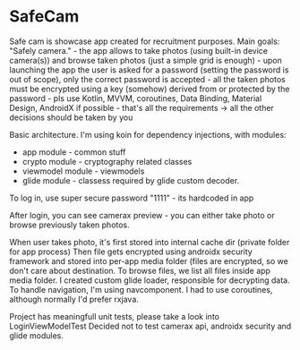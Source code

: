 # SafeCam

Safe cam is showcase app created for recruitment purposes.
Main goals:
"Safely camera." - the app allows to 
take photos (using built-in device camera(s)) 
and browse taken photos (just a simple grid is enough) - 
upon launching the app the user is asked for a password (setting the password is out of scope), only the correct password is accepted - all the taken photos must be encrypted using a key (somehow) derived from or protected by the password - pls use 
Kotlin, 
MVVM, 
coroutines, 
Data Binding, 
Material Design, 
AndroidX if possible - that's all the requirements -> all the other decisions should be taken by you 

Basic architecture.
I'm using koin for dependency injections, with modules:
- app module - common stuff
- crypto module - cryptography related classes
- viewmodel module - viewmodels
- glide module - classess required by glide custom decoder.

To log in, use super secure password "1111" - its hardcoded in app

After login, you can see camerax preview - you can either take photo or browse previously taken photos.

When user takes photo, it's first stored into internal cache dir (private folder for app process)
Then file gets encrypted using androidx security framework and stored into per-app media folder (files are encrypted, so we don't care 
about destination.
To browse files, we list all files inside app media folder. I created custom glide loader, responsible for decrypting data.
To handle navigation, I'm using navcomponent.
I had to use coroutines, although normally I'd prefer rxjava.

Project has meaningfull unit tests, please take a look into LoginViewModelTest
Decided not to test camerax api, androidx security and glide modules.
